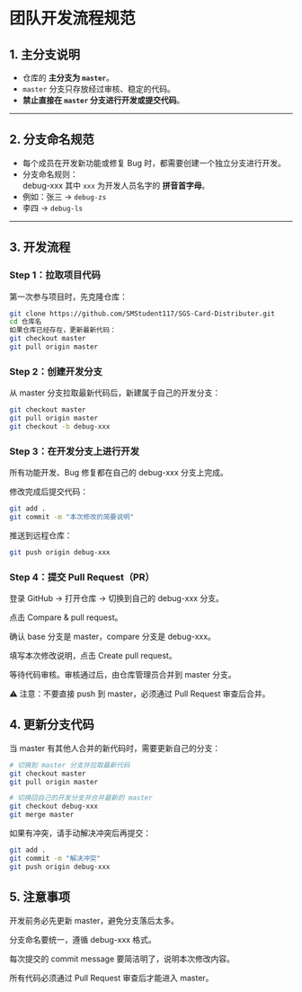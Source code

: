 # 团队开发流程规范

## 1. 主分支说明
- 仓库的 **主分支为 `master`**。  
- `master` 分支只存放经过审核、稳定的代码。  
- **禁止直接在 `master` 分支进行开发或提交代码**。  

---

## 2. 分支命名规范
- 每个成员在开发新功能或修复 Bug 时，都需要创建一个独立分支进行开发。  
- 分支命名规则：  
debug-xxx
其中 `xxx` 为开发人员名字的 **拼音首字母**。  
- 例如：张三 → `debug-zs`  
- 李四 → `debug-ls`  

---

## 3. 开发流程

### Step 1：拉取项目代码
第一次参与项目时，先克隆仓库：
```bash
git clone https://github.com/SMStudent117/SGS-Card-Distributer.git
cd 仓库名
如果仓库已经存在，更新最新代码：
git checkout master
git pull origin master
```
### Step 2：创建开发分支

从 master 分支拉取最新代码后，新建属于自己的开发分支：
```bash
git checkout master
git pull origin master
git checkout -b debug-xxx
```
### Step 3：在开发分支上进行开发

所有功能开发、Bug 修复都在自己的 debug-xxx 分支上完成。

修改完成后提交代码：
```bash
git add .
git commit -m "本次修改的简要说明"
```
推送到远程仓库：
```bash
git push origin debug-xxx
```
### Step 4：提交 Pull Request（PR）

登录 GitHub → 打开仓库 → 切换到自己的 debug-xxx 分支。

点击 Compare & pull request。

确认 base 分支是 master，compare 分支是 debug-xxx。

填写本次修改说明，点击 Create pull request。

等待代码审核。审核通过后，由仓库管理员合并到 master 分支。

⚠️ 注意：不要直接 push 到 master，必须通过 Pull Request 审查后合并。

## 4. 更新分支代码

当 master 有其他人合并的新代码时，需要更新自己的分支：
```bash
# 切换到 master 分支并拉取最新代码
git checkout master
git pull origin master

# 切换回自己的开发分支并合并最新的 master
git checkout debug-xxx
git merge master
```
如果有冲突，请手动解决冲突后再提交：
```bash
git add .
git commit -m "解决冲突"
git push origin debug-xxx
```

## 5. 注意事项

开发前务必先更新 master，避免分支落后太多。

分支命名要统一，遵循 debug-xxx 格式。

每次提交的 commit message 要简洁明了，说明本次修改内容。

所有代码必须通过 Pull Request 审查后才能进入 master。
